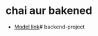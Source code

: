 # chai aur bakened

- [Model link](https://app.eraser.io/workspace/YtPqZ1VogxGy1jzIDkzj?origin=share)#   b a c k e n d - p r o j e c t 
   
   
